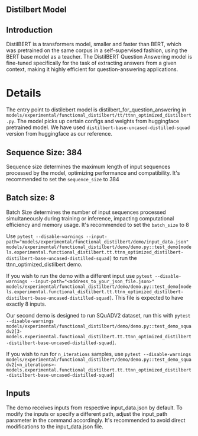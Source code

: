 ## Distilbert Model

## Introduction
DistilBERT is a transformers model, smaller and faster than BERT, which was pretrained on the same corpus in a self-supervised fashion, using the BERT base model as a teacher. The DistilBERT Question Answering model is fine-tuned specifically for the task of extracting answers from a given context, making it highly efficient for question-answering applications.

# Details
The entry point to  distilebert model is distilbert_for_question_answering in `models/experimental/functional_distilbert/tt/ttnn_optimized_distilbert.py`. The model picks up certain configs and weights from huggingface pretrained model. We have used `distilbert-base-uncased-distilled-squad` version from huggingface as our reference.

## Sequence Size: 384

Sequence size determines the maximum length of input sequences processed by the model, optimizing performance and compatibility. It's recommended to set the `sequence_size` to 384

## Batch size: 8

Batch Size determines the number of input sequences processed simultaneously during training or inference, impacting computational efficiency and memory usage. It's recommended to set the `batch_size` to 8

Use `pytest --disable-warnings --input-path="models/experimental/functional_distilbert/demo/input_data.json" models/experimental/functional_distilbert/demo/demo.py::test_demo[models.experimental.functional_distilbert.tt.ttnn_optimized_distilbert-distilbert-base-uncased-distilled-squad]` to run the ttnn_optimized_distilbert demo.

If you wish to run the demo with a different input use `pytest --disable-warnings --input-path="<address_to_your_json_file.json>" models/experimental/functional_distilbert/demo/demo.py::test_demo[models.experimental.functional_distilbert.tt.ttnn_optimized_distilbert-distilbert-base-uncased-distilled-squad]`. This file is expected to have exactly 8 inputs.

Our second demo is designed to run SQuADV2 dataset, run this with `pytest --disable-warnings models/experimental/functional_distilbert/demo/demo.py::test_demo_squadv2[3-models.experimental.functional_distilbert.tt.ttnn_optimized_distilbert-distilbert-base-uncased-distilled-squad]`.

If you wish to run for `n_iterations` samples, use `pytest --disable-warnings models/experimental/functional_distilbert/demo/demo.py::test_demo_squadv2[<n_iterations>-models.experimental.functional_distilbert.tt.ttnn_optimized_distilbert-distilbert-base-uncased-distilled-squad]`


## Inputs

The demo receives inputs from respective input_data.json by default. To modify the inputs or specify a different path, adjust the input_path parameter in the command accordingly. It's recommended to avoid direct modifications to the input_data.json file.
